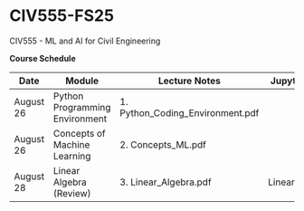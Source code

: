 # CIV555-FS25
CIV555 - ML and AI for Civil Engineering

**Course Schedule**

|Date          |Module       |Lecture Notes    |Jupyter Notebooks   |Data
|---------------|-------------|-----------------|--------------------|--------------------|
|August 26      |Python Programming Environment | 1. Python_Coding_Environment.pdf|
|August 26      |Concepts of Machine Learning    | 2. Concepts_ML.pdf
|August 28      |Linear Algebra (Review)        | 3. Linear_Algebra.pdf            |Linear_Algebra.ipynb
